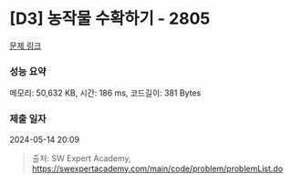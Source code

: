 # [D3] 농작물 수확하기 - 2805 

[문제 링크](https://swexpertacademy.com/main/code/problem/problemDetail.do?contestProbId=AV7GLXqKAWYDFAXB) 

### 성능 요약

메모리: 50,632 KB, 시간: 186 ms, 코드길이: 381 Bytes

### 제출 일자

2024-05-14 20:09



> 출처: SW Expert Academy, https://swexpertacademy.com/main/code/problem/problemList.do